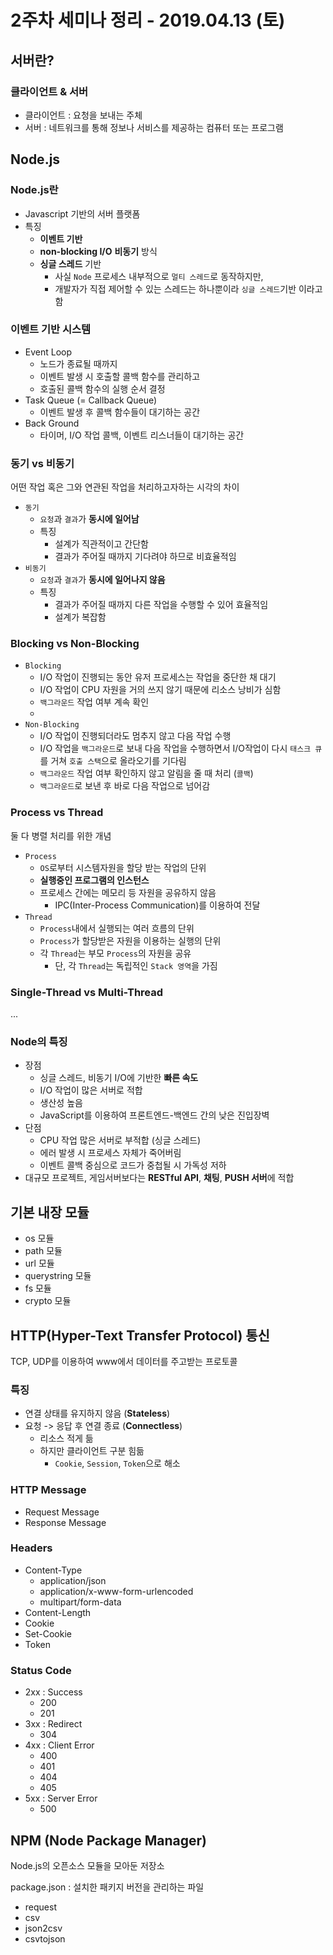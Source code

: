 # 2주차 세미나 정리 - 2019.04.13 (토)

## 서버란?

### 클라이언트 & 서버

- 클라이언트 : 요청을 보내는 주체
- 서버 : 네트워크를 통해 정보나 서비스를 제공하는 컴퓨터 또는 프로그램

## Node.js

### Node.js란

- Javascript 기반의 서버 플랫폼
- 특징
  - **이벤트 기반**
  - **non-blocking I/O** **비동기** 방식
  - **싱글 스레드** 기반
    - 사실 `Node` 프로세스 내부적으로 `멀티 스레드`로 동작하지만,
    - 개발자가 직접 제어할 수 있는 스레드는 하나뿐이라 `싱글 스레드`기반 이라고 함

### 이벤트 기반 시스템

- Event Loop
  - 노드가 종료될 때까지
  - 이벤트 발생 시 호출할 콜백 함수를 관리하고
  - 호출된 콜백 함수의 실행 순서 결정
- Task Queue (= Callback Queue)
  - 이벤트 발생 후 콜백 함수들이 대기하는 공간
- Back Ground
  - 타이머, I/O 작업 콜백, 이벤트 리스너들이 대기하는 공간

### 동기 vs 비동기

어떤 작업 혹은 그와 연관된 작업을 처리하고자하는 시각의 차이

- `동기`
  - `요청`과 `결과`가 **동시에 일어남**
  - 특징
    - 설계가 직관적이고 간단함
    - 결과가 주어질 때까지 기다려야 하므로 비효율적임
- `비동기` 
  - `요청`과 `결과`가 **동시에 일어나지 않음**
  - 특징
    - 결과가 주어질 때까지 다른 작업을 수행할 수 있어 효율적임
    - 설계가 복잡함

### Blocking vs Non-Blocking

- `Blocking`
  - I/O 작업이 진행되는 동안 유저 프로세스는 작업을 중단한 채 대기
  - I/O 작업이 CPU 자원을 거의 쓰지 않기 때문에 리소스 낭비가 심함
  - `백그라운드` 작업 여부 계속 확인
  - 
- `Non-Blocking`
  - I/O 작업이 진행되더라도 멈추지 않고 다음 작업 수행
  - I/O 작업을 `백그라운드`로 보내 다음 작업을 수행하면서 I/O작업이 다시 `태스크 큐`를 거쳐 `호출 스택`으로 올라오기를 기다림
  - `백그라운드` 작업 여부 확인하지 않고 알림을 줄 때 처리 (`콜백`)
  - `백그라운드`로 보낸 후 바로 다음 작업으로 넘어감

### Process vs Thread

둘 다 병렬 처리를 위한 개념

- `Process`
  - `OS`로부터 시스템자원을 할당 받는 작업의 단위
  - **실행중인 프로그램의 인스턴스**
  - 프로세스 간에는 메모리 등 자원을 공유하지 않음
    - IPC(Inter-Process Communication)를 이용하여 전달
- `Thread`
  - `Process`내에서 실행되는 여러 흐름의 단위
  - `Process`가 할당받은 자원을 이용하는 실행의 단위
  - 각 `Thread`는 부모 `Process`의 자원을 공유
    - 단, 각 `Thread`는 독립적인 `Stack 영역`을 가짐

### Single-Thread vs Multi-Thread

...

### Node의 특징

- 장점
  - 싱글 스레드, 비동기 I/O에 기반한 **빠른 속도**
  - I/O 작업이 많은 서버로 적합
  - 생산성 높음
  - JavaScript를 이용하여 프론트엔드-백엔드 간의 낮은 진입장벽
- 단점
  - CPU 작업 많은 서버로 부적합 (싱글 스레드)
  - 에러 발생 시 프로세스 자체가 죽어버림
  - 이벤트 콜백 중심으로 코드가 중첩될 시 가독성 저하
- 대규모 프로젝트, 게임서버보다는 **RESTful API**, **채팅**, **PUSH 서버**에 적합

## 기본 내장 모듈

- os 모듈
- path 모듈
- url 모듈
- querystring 모듈
- fs 모듈
- crypto 모듈

## HTTP(Hyper-Text Transfer Protocol) 통신

TCP, UDP를 이용하여 www에서 데이터를 주고받는 프로토콜

### 특징

- 연결 상태를 유지하지 않음 (**Stateless**)
- 요청 -> 응답 후 연결 종료 (**Connectless**)
  - 리소스 적게 듦
  - 하지만 클라이언트 구분 힘듦
    - `Cookie`, `Session`, `Token`으로 해소

### HTTP Message

- Request Message
- Response Message

### Headers

- Content-Type
  - application/json
  - application/x-www-form-urlencoded
  - multipart/form-data
- Content-Length
- Cookie
- Set-Cookie
- Token

### Status Code

- 2xx : Success
  - 200
  - 201
- 3xx : Redirect
  - 304
- 4xx : Client Error
  - 400
  - 401
  - 404
  - 405
- 5xx : Server Error
  - 500

## NPM (Node Package Manager)

Node.js의 오픈소스 모듈을 모아둔 저장소

package.json : 설치한 패키지 버전을 관리하는 파일

- request
- csv
- json2csv
- csvtojson
